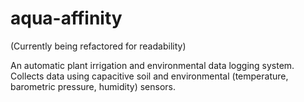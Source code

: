 # aqua-affinity

(Currently being refactored for readability)

An automatic plant irrigation and environmental data logging system. Collects data using capacitive soil and environmental (temperature, barometric pressure, humidity) sensors.

